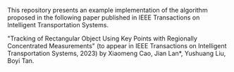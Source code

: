 This repository presents an example implementation of the algorithm proposed in the following paper published in IEEE Transactions on Intelligent Transportation Systems.

"Tracking of Rectangular Object Using Key Points with Regionally Concentrated Measurements" (to appear in IEEE Transactions on Intelligent Transportation Systems, 2023) by Xiaomeng Cao, Jian Lan*, Yushuang Liu, Boyi Tan.
